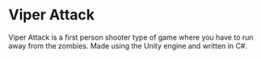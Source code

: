 # Viper Attack

Viper Attack is a first person shooter type of game where you have to run away from the zombies. Made using the Unity engine and written in C#.
